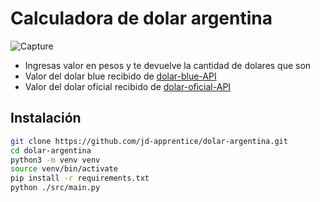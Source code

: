 # Calculadora de dolar argentina

![Capture](https://user-images.githubusercontent.com/68082746/153452462-63711670-4191-4254-b026-0e4cfa3ed19e.PNG)


- Ingresas valor en pesos y te devuelve la cantidad de dolares que son
- Valor del dolar blue recibido de [dolar-blue-API](https://api-dolar-argentina.herokuapp.com/api/dolarblue)
- Valor del dolar oficial recibido de [dolar-oficial-API](https://api-dolar-argentina.herokuapp.com/api/dolaroficial)

## Instalación

```bash
git clone https://github.com/jd-apprentice/dolar-argentina.git
cd dolar-argentina
python3 -m venv venv
source venv/bin/activate
pip install -r requirements.txt
python ./src/main.py
```
